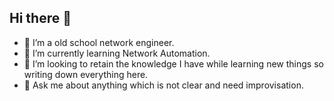## Hi there 👋

- 🔭 I’m a old school network engineer.
- 🌱 I’m currently learning Network Automation.
- 👯 I’m looking to retain the knowledge I have while learning new things so writing down everything here.
- 💬 Ask me about anything which is not clear and need improvisation.

